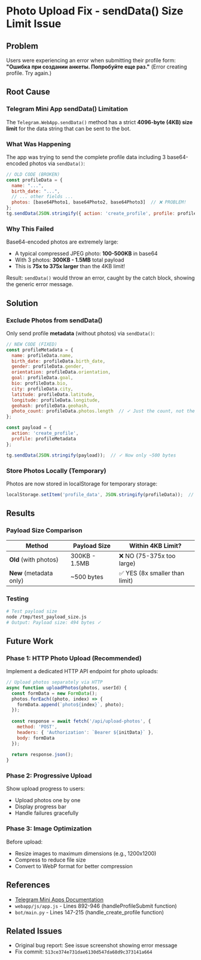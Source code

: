 # Photo Upload Fix - sendData() Size Limit Issue

## Problem

Users were experiencing an error when submitting their profile form: **"Ошибка при создании анкеты. Попробуйте еще раз."** (Error creating profile. Try again.)

## Root Cause

### Telegram Mini App sendData() Limitation
The `Telegram.WebApp.sendData()` method has a strict **4096-byte (4KB) size limit** for the data string that can be sent to the bot.

### What Was Happening
The app was trying to send the complete profile data including 3 base64-encoded photos via `sendData()`:

```javascript
// OLD CODE (BROKEN)
const profileData = {
  name: "...",
  birth_date: "...",
  // ... other fields ...
  photos: [base64Photo1, base64Photo2, base64Photo3]  // ❌ PROBLEM!
};
tg.sendData(JSON.stringify({ action: 'create_profile', profile: profileData }));
```

### Why This Failed
Base64-encoded photos are extremely large:
- A typical compressed JPEG photo: **100-500KB** in base64
- With 3 photos: **300KB - 1.5MB** total payload
- This is **75x to 375x larger** than the 4KB limit!

Result: `sendData()` would throw an error, caught by the catch block, showing the generic error message.

## Solution

### Exclude Photos from sendData()
Only send profile **metadata** (without photos) via `sendData()`:

```javascript
// NEW CODE (FIXED)
const profileMetadata = {
  name: profileData.name,
  birth_date: profileData.birth_date,
  gender: profileData.gender,
  orientation: profileData.orientation,
  goal: profileData.goal,
  bio: profileData.bio,
  city: profileData.city,
  latitude: profileData.latitude,
  longitude: profileData.longitude,
  geohash: profileData.geohash,
  photo_count: profileData.photos.length  // ✓ Just the count, not the photos
};

const payload = {
  action: 'create_profile',
  profile: profileMetadata
};

tg.sendData(JSON.stringify(payload));  // ✓ Now only ~500 bytes
```

### Store Photos Locally (Temporary)
Photos are now stored in localStorage for temporary storage:

```javascript
localStorage.setItem('profile_data', JSON.stringify(profileData));  // Full data with photos
```

## Results

### Payload Size Comparison
| Method | Payload Size | Within 4KB Limit? |
|--------|-------------|-------------------|
| **Old** (with photos) | 300KB - 1.5MB | ❌ NO (75-375x too large) |
| **New** (metadata only) | ~500 bytes | ✅ YES (8x smaller than limit) |

### Testing
```bash
# Test payload size
node /tmp/test_payload_size.js
# Output: Payload size: 494 bytes ✓
```

## Future Work

### Phase 1: HTTP Photo Upload (Recommended)
Implement a dedicated HTTP API endpoint for photo uploads:

```javascript
// Upload photos separately via HTTP
async function uploadPhotos(photos, userId) {
  const formData = new FormData();
  photos.forEach((photo, index) => {
    formData.append(`photo${index}`, photo);
  });
  
  const response = await fetch('/api/upload-photos', {
    method: 'POST',
    headers: { 'Authorization': `Bearer ${initData}` },
    body: formData
  });
  
  return response.json();
}
```

### Phase 2: Progressive Upload
Show upload progress to users:
- Upload photos one by one
- Display progress bar
- Handle failures gracefully

### Phase 3: Image Optimization
Before upload:
- Resize images to maximum dimensions (e.g., 1200x1200)
- Compress to reduce file size
- Convert to WebP format for better compression

## References

- [Telegram Mini Apps Documentation](https://core.telegram.org/bots/webapps)
- `webapp/js/app.js` - Lines 892-946 (handleProfileSubmit function)
- `bot/main.py` - Lines 147-215 (handle_create_profile function)

## Related Issues

- Original bug report: See issue screenshot showing error message
- Fix commit: `513ce374e731dae6130d547da68d9c373141a664`
